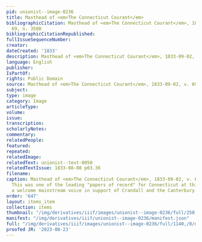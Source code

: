 ```yaml
---
pid: unionist--image-0236
title: Masthead of <em>The Connecticut Courant</em>
bibliographicCitation: Masthead of <em>The Connecticut Courant</em>, 1833-09-02, v.
  69, n. 3580
bibliographicCitationRepublished: 
fullIssueSequenceNumber: 
creator: 
dateCreated: '1833'
description: Masthead of <em>The Connecticut Courant</em>, 1833-09-02, v. 69, n. 3580
language: English
publisher: 
IsPartOf: 
rights: Public Domain
source: Masthead of <em>The Connecticut Courant</em>, 1833-09-02, v. 69, n. 3580
subject: 
type: image
category: Image
articleType: 
volume: 
issue: 
transcription: 
scholarlyNotes: 
commentary: 
relatedPeople: 
featured: 
repeated: 
relatedImage: 
relatedText: unionist--text-0050
relatedTextIssue: 1833-08-08 p03.36
filename: 
caption: Masthead of <em>The Connecticut Courant</em>, 1833-09-02, v. 69, n. 3580.
  This was one of the leading "papers of record" for Connecticut at this time, and
  a welcome mainstream voice in support of Crandall and the Canterbury school.
order: '647'
layout: items_item
collection: items
thumbnail: "/img/derivatives/iiif/images/unionist--image-0236/full/250,/0/default.jpg"
manifest: "/img/derivatives/iiif/unionist--image-0236/manifest.json"
full: "/img/derivatives/iiif/images/unionist--image-0236/full/1140,/0/default.jpg"
proofed JR: '2023-08-23'
---
```

